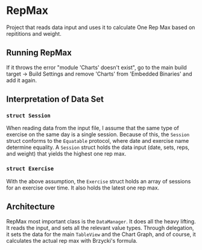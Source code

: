 # RepMax

Project that reads data input and uses it to calculate One Rep Max based on repititions and weight.

## Running RepMax

If it throws the error "module 'Charts' doesn't exist", go to the main build target -> Build Settings and remove 'Charts' from 'Embedded Binaries' and add it again.

## Interpretation of Data Set

### `struct Session`

When reading data from the input file, I assume that the same type of exercise on the same day is a single session. Because of this, the `Session` struct conforms to the `Equatable` protocol, where date and exercise name determine equality. A `Session` struct holds the data input (date, sets, reps, and weight) that yields the highest one rep max.

### `struct Exercise`

With the above assumption, the `Exercise` struct holds an array of sessions for an exercise over time. It also holds the latest one rep max.

## Architecture

RepMax most important class is the `DataManager`. It does all the heavy lifting. It reads the input, and sets all the relevant value types. Through delegation, it sets the data for the main `TableView` and the Chart Graph, and of course, it calculates the actual rep max with Brzycki's formula.
